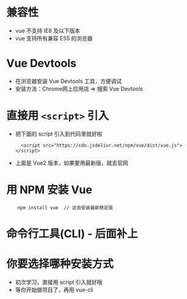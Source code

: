 # 兼容性
- vue 不支持 IE8 及以下版本
- vue 支持所有兼容 ES5 的浏览器

# Vue Devtools
- 在浏览器安装 Vue Devtools 工具，方便调试
- 安装方法：Chrome网上应用店 => 搜索 Vue Devtools

# 直接用 `<script>` 引入
- 把下面的 script 引入到代码里就好啦
  ```
    <script src="https://cdn.jsdelivr.net/npm/vue/dist/vue.js"></script>
  ```
- 上面是 Vue2 版本，如果要用最新版，就去官网

# 用 NPM 安装 Vue
```
    npm install vue  // 这会安装最新稳定版
```

# 命令行工具(CLI) - 后面补上

# 你要选择哪种安装方式
- 初次学习，直接用 script 引入就好哦
- 等你开始做项目了，再用 vue-cli

